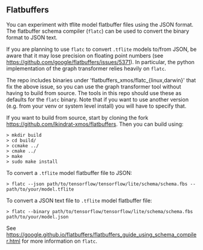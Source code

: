 Flatbuffers
-----------

You can experiment with tflite model flatbuffer files using the JSON format.
The flatbuffer schema compiler (`flatc`) can be used to convert the binary format to 
JSON text.

If you are planning to use `flatc` to convert `.tflite` models to/from JSON, be aware that it may lose precision on floating point numbers (see https://github.com/google/flatbuffers/issues/5371).
In particular, the python implementation of the graph transformer relies heavily on `flatc`.

The repo includes binaries under 'flatbuffers_xmos/flatc_{linux,darwin}' that fix the above issue, so you can use the graph transformer tool without having to build from source.
The tools in this repo should use these as defaults for the `flatc` binary.
Note that if you want to use another version (e.g. from your venv or system level install) you will have to specify that.

If you want to build from source, start by cloning the fork https://github.com/lkindrat-xmos/flatbuffers.
Then you can build using:

    > mkdir build
    > cd build/
    > ccmake ../
    > cmake ../
    > make
    > sudo make install

To convert a `.tflite` model flatbuffer file to JSON:

    > flatc --json path/to/tensorflow/tensorflow/lite/schema/schema.fbs -- path/to/your/model.tflite

To convert a JSON text file to `.tflite` model flatbuffer file:

    > flatc --binary path/to/tensorflow/tensorflow/lite/schema/schema.fbs path/to/your/model.json

See https://google.github.io/flatbuffers/flatbuffers_guide_using_schema_compiler.html for more information on `flatc`.

